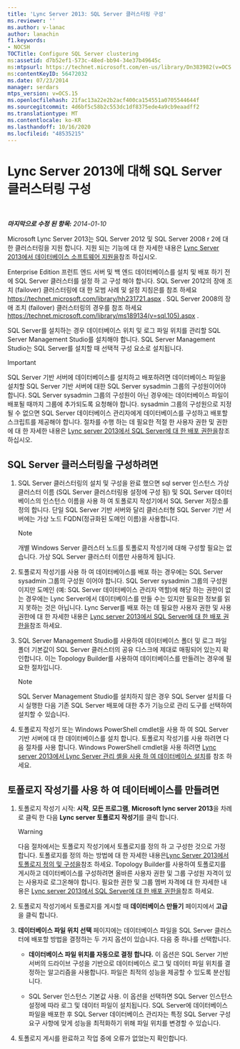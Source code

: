 ```yaml
---
title: 'Lync Server 2013: SQL Server 클러스터링 구성'
ms.reviewer: ''
ms.author: v-lanac
author: lanachin
f1.keywords:
- NOCSH
TOCTitle: Configure SQL Server clustering
ms:assetid: d7b52ef1-573c-48ed-bb94-34e37b49645c
ms:mtpsurl: https://technet.microsoft.com/en-us/library/Dn383982(v=OCS.15)
ms:contentKeyID: 56472032
ms.date: 07/23/2014
manager: serdars
mtps_version: v=OCS.15
ms.openlocfilehash: 21fac13a22e2b2acf400ca154551a0705544644f
ms.sourcegitcommit: 4d6bf5c58b2c553dc1df8375ede4a9cb9eaadff2
ms.translationtype: MT
ms.contentlocale: ko-KR
ms.lasthandoff: 10/16/2020
ms.locfileid: "48535215"
---
```

# <a name="configure-sql-server-clustering-for-lync-server-2013"></a>Lync Server 2013에 대해 SQL Server 클러스터링 구성

<div data-xmlns="http://www.w3.org/1999/xhtml">

<div class="topic" data-xmlns="http://www.w3.org/1999/xhtml" data-msxsl="urn:schemas-microsoft-com:xslt" data-cs="https://msdn.microsoft.com/">

<div data-asp="https://msdn2.microsoft.com/asp">



</div>

<div id="mainSection">

<div id="mainBody">

<span> </span>

_**마지막으로 수정 된 항목:** 2014-01-10_

Microsoft Lync Server 2013는 SQL Server 2012 및 SQL Server 2008 r 2에 대 한 클러스터링을 지원 합니다. 지원 되는 기능에 대 한 자세한 내용은 [Lync Server 2013에서 데이터베이스 소프트웨어 지원을](lync-server-2013-database-software-support.md)참조 하십시오.

Enterprise Edition 프런트 엔드 서버 및 백 엔드 데이터베이스를 설치 및 배포 하기 전에 SQL Server 클러스터를 설정 하 고 구성 해야 합니다. SQL Server 2012의 장애 조치 (failover) 클러스터링에 대 한 모범 사례 및 설정 지침은를 참조 하세요 <https://technet.microsoft.com/library/hh231721.aspx> . SQL Server 2008의 장애 조치 (failover) 클러스터링의 경우를 참조 하세요 <https://technet.microsoft.com/library/ms189134(v=sql.105).aspx> .

SQL Server를 설치하는 경우 데이터베이스 위치 및 로그 파일 위치를 관리할 SQL Server Management Studio를 설치해야 합니다. SQL Server Management Studio는 SQL Server를 설치할 때 선택적 구성 요소로 설치됩니다.

<div>


> [!IMPORTANT]  
> SQL Server 기반 서버에 데이터베이스를 설치하고 배포하려면 데이터베이스 파일을 설치할 SQL Server 기반 서버에 대한 SQL Server sysadmin 그룹의 구성원이어야 합니다. SQL Server sysadmin 그룹의 구성원이 아닌 경우에는 데이터베이스 파일이 배포될 때까지 그룹에 추가되도록 요청해야 합니다. sysadmin 그룹의 구성원으로 지정될 수 없으면 SQL Server 데이터베이스 관리자에게 데이터베이스를 구성하고 배포할 스크립트를 제공해야 합니다. 절차를 수행 하는 데 필요한 적절 한 사용자 권한 및 권한에 대 한 자세한 내용은 <A href="lync-server-2013-deployment-permissions-for-sql-server.md">Lync server 2013에서 SQL Server에 대 한 배포 권한을</A>참조 하십시오.



</div>

<div>

## <a name="to-configure-sql-server-clustering"></a>SQL Server 클러스터링을 구성하려면

1.  SQL Server 클러스터링의 설치 및 구성을 완료 했으면 sql server 인스턴스 가상 클러스터 이름 (SQL Server 클러스터링용 설정에 구성 됨) 및 SQL Server 데이터베이스의 인스턴스 이름을 사용 하 여 토폴로지 작성기에서 SQL Server 저장소를 정의 합니다. 단일 SQL Server 기반 서버와 달리 클러스터형 SQL Server 기반 서버에는 가상 노드 FQDN(정규화된 도메인 이름)을 사용합니다.
    
    <div>
    

    > [!NOTE]  
    > 개별 Windows Server 클러스터 노드를 토폴로지 작성기에 대해 구성할 필요는 없습니다. 가상 SQL Server 클러스터 이름만 사용하게 됩니다.

    
    </div>

2.  토폴로지 작성기를 사용 하 여 데이터베이스를 배포 하는 경우에는 SQL Server sysadmin 그룹의 구성원 이어야 합니다. SQL Server sysadmin 그룹의 구성원 이지만 도메인 (예: SQL Server 데이터베이스 관리자 역할)에 해당 하는 권한이 없는 경우에는 Lync Server에서 데이터베이스를 만들 수는 있지만 필요한 정보를 읽지 못하는 것은 아닙니다. Lync Server를 배포 하는 데 필요한 사용자 권한 및 사용 권한에 대 한 자세한 내용은 [Lync server 2013에서 SQL Server에 대 한 배포 권한을](lync-server-2013-deployment-permissions-for-sql-server.md)참조 하세요.

3.  SQL Server Management Studio를 사용하여 데이터베이스 폴더 및 로그 파일 폴더 기본값이 SQL Server 클러스터의 공유 디스크에 제대로 매핑되어 있는지 확인합니다. 이는 Topology Builder를 사용하여 데이터베이스를 만들려는 경우에 필요한 절차입니다.
    
    <div>
    

    > [!NOTE]  
    > SQL Server Management Studio를 설치하지 않은 경우 SQL Server 설치를 다시 실행한 다음 기존 SQL Server 배포에 대한 추가 기능으로 관리 도구를 선택하여 설치할 수 있습니다.

    
    </div>

4.  토폴로지 작성기 또는 Windows PowerShell cmdlet을 사용 하 여 SQL Server 기반 서버에 대 한 데이터베이스를 설치 합니다. 토폴로지 작성기를 사용 하려면 다음 절차를 사용 합니다. Windows PowerShell cmdlet을 사용 하려면 [Lync server 2013에서 Lync Server 관리 셸을 사용 하 여 데이터베이스 설치](lync-server-2013-database-installation-using-lync-server-management-shell.md)를 참조 하세요.

</div>

<div>

## <a name="to-create-databases-using-topology-builder"></a>토폴로지 작성기를 사용 하 여 데이터베이스를 만들려면

1.  토폴로지 작성기 시작: **시작**, **모든 프로그램**, **Microsoft lync server 2013**을 차례로 클릭 한 다음 **Lync server 토폴로지 작성기**를 클릭 합니다.
    
    <div>
    

    > [!WARNING]  
    > 다음 절차에서는 토폴로지 작성기에서 토폴로지를 정의 하 고 구성한 것으로 가정 합니다. 토폴로지를 정의 하는 방법에 대 한 자세한 내용은<A href="lync-server-2013-defining-and-configuring-the-topology.md">Lync Server 2013에서 토폴로지 정의 및 구성을</A>참조 하세요. Topology Builder를 사용하여 토폴로지를 게시하고 데이터베이스를 구성하려면 올바른 사용자 권한 및 그룹 구성원 자격이 있는 사용자로 로그온해야 합니다. 필요한 권한 및 그룹 멤버 자격에 대 한 자세한 내용은 <A href="lync-server-2013-deployment-permissions-for-sql-server.md">Lync server 2013에서 SQL Server에 대 한 배포 권한을</A>참조 하세요.

    
    </div>

2.  토폴로지 작성기에서 토폴로지를 게시할 때 **데이터베이스 만들기** 페이지에서 **고급**을 클릭 합니다.

3.  **데이터베이스 파일 위치 선택** 페이지에는 데이터베이스 파일을 SQL Server 클러스터에 배포할 방법을 결정하는 두 가지 옵션이 있습니다. 다음 중 하나를 선택합니다.
    
      - **데이터베이스 파일 위치를 자동으로 결정 합니다.** 이 옵션은 SQL Server 기반 서버의 드라이브 구성을 기반으로 데이터베이스 로그 및 데이터 파일 위치를 결정하는 알고리즘을 사용합니다. 파일은 최적의 성능을 제공할 수 있도록 분산됩니다.
    
      - SQL Server 인스턴스 기본값 사용. 이 옵션을 선택하면 SQL Server 인스턴스 설정에 따라 로그 및 데이터 파일이 설치됩니다. SQL Server에 데이터베이스 파일을 배포한 후 SQL Server 데이터베이스 관리자는 특정 SQL Server 구성 요구 사항에 맞게 성능을 최적화하기 위해 파일 위치를 변경할 수 있습니다.

4.  토폴로지 게시를 완료하고 작업 중에 오류가 없었는지 확인합니다.

</div>

</div>

<span> </span>

</div>

</div>

</div>

